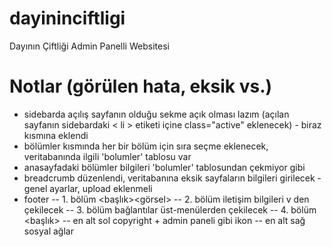 # dayininciftligi
 Dayının Çiftliği Admin Panelli Websitesi
# Notlar (görülen hata, eksik vs.)
- sidebarda açılış sayfanın olduğu sekme açık olması lazım (açılan sayfanın sidebardaki < li > etiketi içine class="active" eklenecek) - biraz kısmına eklendi
- bölümler kısmında her bir bölüm için sıra seçme eklenecek, veritabanında ilgili 'bolumler' tablosu var
- anasayfadaki bölümler bilgileri 'bolumler' tablosundan çekmiyor gibi
- breadcrumb düzenlendi, veritabanına eksik sayfaların bilgileri girilecek
-genel ayarlar, upload eklenmeli
- footer
-- 1. bölüm <başlık><metin><görsel>
-- 2. bölüm iletişim bilgileri v den çekilecek
-- 3. bölüm bağlantılar üst-menülerden çekilecek
-- 4. bölüm <başlık><metin><placeholder><onfocus><onholder>
-- en alt sol copyright + admin paneli gibi ikon
-- en alt sağ sosyal ağlar <facebook><instagram><youtube> 